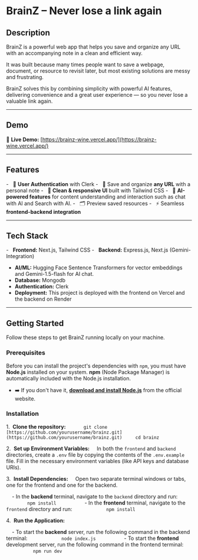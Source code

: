 # BrainZ – Never lose a link again

## Description

BrainZ is a powerful web app that helps you save and organize any URL with an accompanying note in a clean and efficient way.

It was built because many times people want to save a webpage, document, or resource to revisit later, but most existing solutions are messy and frustrating.

BrainZ solves this by combining simplicity with powerful AI features, delivering convenience and a great user experience — so you never lose a valuable link again.

---

## Demo

🔗 **Live Demo:** [https://brainz-wine.vercel.app/](https://brainz-wine.vercel.app/)

---

## Features

-   🔑 **User Authentication** with Clerk
-   📄 Save and organize **any URL** with a personal note
-   🎨 **Clean & responsive UI** built with Tailwind CSS
-   🤖 **AI-powered features** for content understanding and interaction such as chat with AI and Search with AI.
-   🗂️ Preview saved resources
-   ⚡ Seamless **frontend-backend integration**

---

## Tech Stack

-   **Frontend:** Next.js, Tailwind CSS
-   **Backend:** Express.js, Next.js (Gemini-Integration)
-   **AI/ML:** Hugging Face Sentence Transformers for vector embeddings and Gemini-1.5-flash for AI chat.
-   **Database:** Mongodb
-   **Authentication:** Clerk
-   **Deployment:** This project is deployed with the frontend on Vercel and the backend on Render
---

## Getting Started

Follow these steps to get BrainZ running locally on your machine.

### Prerequisites

Before you can install the project's dependencies with `npm`, you must have **Node.js** installed on your system. **npm** (Node Package Manager) is automatically included with the Node.js installation.

-   ➡️ If you don't have it, **[download and install Node.js](https://nodejs.org/)** from the official website.

### Installation

1.  **Clone the repository:**
    ```
    git clone [https://github.com/yourusername/brainz.git](https://github.com/yourusername/brainz.git)
    cd brainz
    ```

2.  **Set up Environment Variables:**
    In both the `frontend` and `backend` directories, create a `.env` file by copying the contents of the `.env.example` file. Fill in the necessary environment variables (like API keys and database URIs).

3.  **Install Dependencies:**
    Open two separate terminal windows or tabs, one for the frontend and one for the backend.

    - In the **backend** terminal, navigate to the `backend` directory and run:
        ```
        npm install
        ```
    - In the **frontend** terminal, navigate to the `frontend` directory and run:
        ```
        npm install
        ```

4.  **Run the Application:**

    - To start the **backend** server, run the following command in the backend terminal:
        ```
        node index.js
        ```
    - To start the **frontend** development server, run the following command in the frontend terminal:
        ```
        npm run dev
        ```